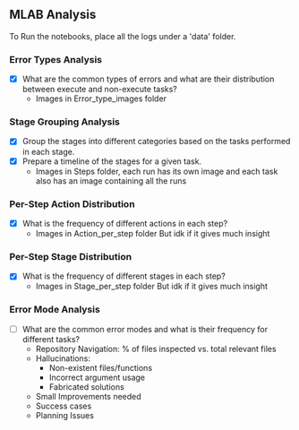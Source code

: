 ## MLAB Analysis

To Run the notebooks, place all the logs under a 'data' folder.

### Error Types Analysis
- [x] What are the common types of errors and what are their distribution between execute and non-execute tasks?
    - Images in Error_type_images folder

### Stage Grouping Analysis 
- [x] Group the stages into different categories based on the tasks performed in each stage.
- [x] Prepare a timeline of the stages for a given task.
    - Images in Steps folder, each run has its own image and each task also has an image containing all the runs

### Per-Step Action Distribution
- [x] What is the frequency of different actions in each step?
    - Images in Action_per_step folder But idk if it gives much insight

### Per-Step Stage Distribution
- [x] What is the frequency of different stages in each step?
    - Images in Stage_per_step folder But idk if it gives much insight

### Error Mode Analysis
- [ ] What are the common error modes and what is their frequency for different tasks?
    - Repository Navigation: % of files inspected vs. total relevant files
    - Hallucinations:
        - Non-existent files/functions
        - Incorrect argument usage
        - Fabricated solutions
    - Small Improvements needed
    - Success cases
    - Planning Issues 